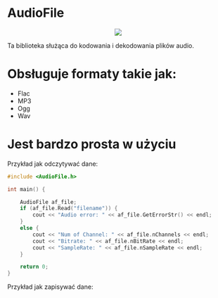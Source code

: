 # AudioFile

<p align="center">
<img src="http://i.imgur.com/dNweeQN.png" />
</p>

Ta biblioteka służąca do kodowania i dekodowania plików audio.

# Obsługuje formaty takie jak:
* Flac
* MP3
* Ogg
* Wav

# Jest bardzo prosta w użyciu
Przykład jak odczytywać dane:
``` c++
#include <AudioFile.h>

int main() {

	AudioFile af_file;
	if (af_file.Read("filename")) {
		cout << "Audio error: " << af_file.GetErrorStr() << endl;
	}
	else {
		cout << "Num of Channel: " << af_file.nChannels << endl;
		cout << "Bitrate: " << af_file.nBitRate << endl;
		cout << "SampleRate: " << af_file.nSampleRate << endl;
	}

	return 0;
}
```
Przykład jak zapisywać dane:
